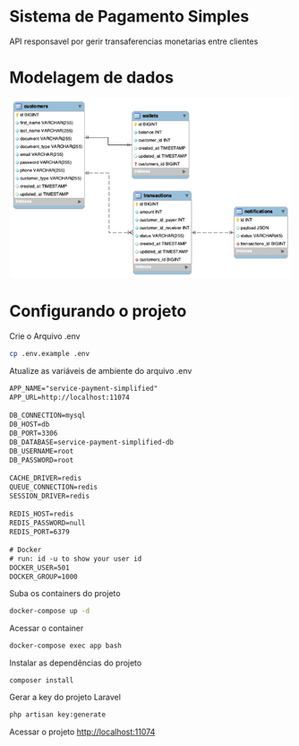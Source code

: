 # Sistema de Pagamento Simples
API responsavel por gerir transaferencias monetarias entre clientes

# Modelagem de dados
![](./documents/service-payment-simplified-db.png)

# Configurando o projeto
Crie o Arquivo .env
```sh
cp .env.example .env
```

Atualize as variáveis de ambiente do arquivo .env
```dosini
APP_NAME="service-payment-simplified"
APP_URL=http://localhost:11074

DB_CONNECTION=mysql
DB_HOST=db
DB_PORT=3306
DB_DATABASE=service-payment-simplified-db
DB_USERNAME=root
DB_PASSWORD=root

CACHE_DRIVER=redis
QUEUE_CONNECTION=redis
SESSION_DRIVER=redis

REDIS_HOST=redis
REDIS_PASSWORD=null
REDIS_PORT=6379

# Docker
# run: id -u to show your user id
DOCKER_USER=501
DOCKER_GROUP=1000
```

Suba os containers do projeto
```sh
docker-compose up -d
```


Acessar o container
```sh
docker-compose exec app bash
```


Instalar as dependências do projeto
```sh
composer install
```


Gerar a key do projeto Laravel
```sh
php artisan key:generate
```


Acessar o projeto
[http://localhost:11074](http://localhost:11074)